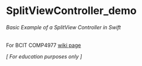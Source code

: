 # SplitViewController_demo

###### Basic Example of a SplitView Controller in Swift
For BCIT COMP4977 [wiki page](www.comp4977palyground.krusnix.com)


*[ For education purposes only ]*
